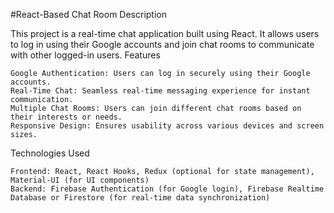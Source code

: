 #React-Based Chat Room
Description

This project is a real-time chat application built using React. It allows users to log in using their Google accounts and join chat rooms to communicate with other logged-in users.
Features

    Google Authentication: Users can log in securely using their Google accounts.
    Real-Time Chat: Seamless real-time messaging experience for instant communication.
    Multiple Chat Rooms: Users can join different chat rooms based on their interests or needs.
    Responsive Design: Ensures usability across various devices and screen sizes.

Technologies Used

    Frontend: React, React Hooks, Redux (optional for state management), Material-UI (for UI components)
    Backend: Firebase Authentication (for Google login), Firebase Realtime Database or Firestore (for real-time data synchronization)
